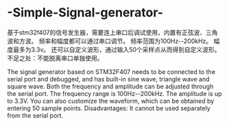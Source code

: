 # -Simple-Signal-generator-
基于stm32f407的信号发生器，需要连上串口后调试使用，内置有正弦波、三角波和方波。
频率和幅度都可以通过串口调节。
频率范围为100Hz--200kHz。
幅度最多为3.3v。
还可以自定义波形，通过输入50个采样点从而得到自定义波形。
不足之处：不能脱离串口单独使用。



The signal generator based on STM32F407 needs to be connected to the serial port and debugged, and has built-in sine wave, triangle wave and square wave. 
Both the frequency and amplitude can be adjusted through the serial port. 
The frequency range is 100Hz--200kHz.
The amplitude is up to 3.3V. 
You can also customize the waveform, which can be obtained by entering 50 sample points.
Disadvantages: It cannot be used separately from the serial port.
